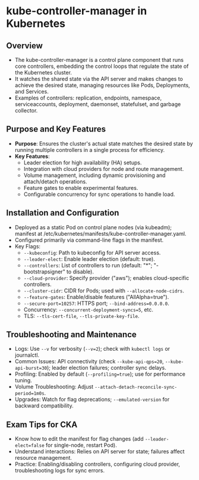 # kube-controller-manager in Kubernetes

## Overview
- The kube-controller-manager is a control plane component that runs core controllers, embedding the control loops that regulate the state of the Kubernetes cluster.
- It watches the shared state via the API server and makes changes to achieve the desired state, managing resources like Pods, Deployments, and Services.
- Examples of controllers: replication, endpoints, namespace, serviceaccounts, deployment, daemonset, statefulset, and garbage collector.

## Purpose and Key Features
- **Purpose**: Ensures the cluster's actual state matches the desired state by running multiple controllers in a single process for efficiency.
- **Key Features**:
  - Leader election for high availability (HA) setups.
  - Integration with cloud providers for node and route management.
  - Volume management, including dynamic provisioning and attach/detach operations.
  - Feature gates to enable experimental features.
  - Configurable concurrency for sync operations to handle load.

## Installation and Configuration
- Deployed as a static Pod on control plane nodes (via kubeadm); manifest at /etc/kubernetes/manifests/kube-controller-manager.yaml.
- Configured primarily via command-line flags in the manifest.
- Key Flags:
  - `--kubeconfig`: Path to kubeconfig for API server access.
  - `--leader-elect`: Enable leader election (default: true).
  - `--controllers`: List of controllers to run (default: "*"; "-bootstrapsigner" to disable).
  - `--cloud-provider`: Specify provider ("aws"); enables cloud-specific controllers.
  - `--cluster-cidr`: CIDR for Pods; used with `--allocate-node-cidrs`.
  - `--feature-gates`: Enable/disable features ("AllAlpha=true").
  - `--secure-port=10257`: HTTPS port; `--bind-address=0.0.0.0`.
  - Concurrency: `--concurrent-deployment-syncs=5`, etc.
  - TLS: `--tls-cert-file`, `--tls-private-key-file`.

## Troubleshooting and Maintenance
- Logs: Use `--v` for verbosity (`--v=2`); check with `kubectl logs` or journalctl.
- Common Issues: API connectivity (check `--kube-api-qps=20`, `--kube-api-burst=30`); leader election failures; controller sync delays.
- Profiling: Enabled by default (`--profiling=true`); use for performance tuning.
- Volume Troubleshooting: Adjust `--attach-detach-reconcile-sync-period=1m0s`.
- Upgrades: Watch for flag deprecations; `--emulated-version` for backward compatibility.

## Exam Tips for CKA
- Know how to edit the manifest for flag changes (add `--leader-elect=false` for single-node, restart Pod).
- Understand interactions: Relies on API server for state; failures affect resource management.
- Practice: Enabling/disabling controllers, configuring cloud provider, troubleshooting logs for sync errors.


